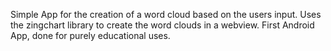 Simple App for the creation of a word cloud based on the users input. Uses the zingchart library to create the word clouds in a webview. First Android App, done for purely educational uses.
